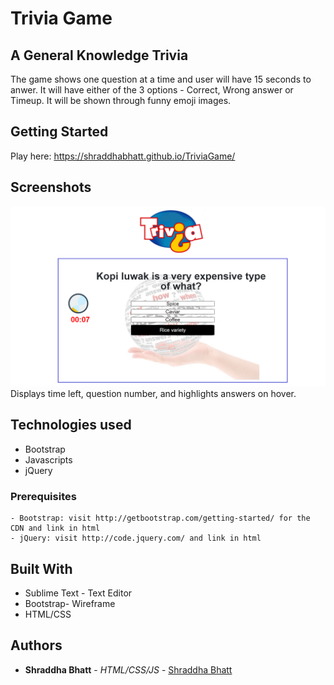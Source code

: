 # Trivia Game

## A General Knowledge Trivia

The game shows one question at a time and user will have 15 seconds to anwer. It will have either of the 3 options - Correct, Wrong answer or Timeup. It will be shown through funny emoji images.



## Getting Started 
Play here: https://shraddhabhatt.github.io/TriviaGame/

## Screenshots

![Question](assets/images/question.png)
Displays time left, question number, and highlights answers on hover.

## Technologies used
- Bootstrap
- Javascripts
- jQuery

### Prerequisites

```
- Bootstrap: visit http://getbootstrap.com/getting-started/ for the CDN and link in html
- jQuery: visit http://code.jquery.com/ and link in html
```

## Built With

* Sublime Text - Text Editor
* Bootstrap- Wireframe
* HTML/CSS

## Authors

* **Shraddha Bhatt** - *HTML/CSS/JS* - [Shraddha Bhatt](https://github.com/shraddhabhatt)

